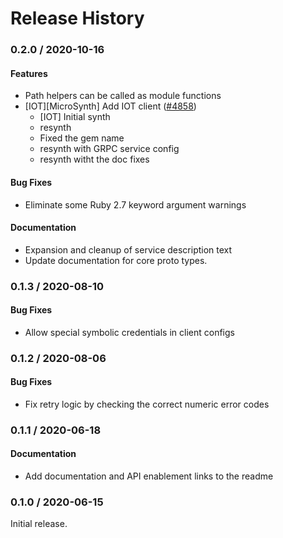# Release History

### 0.2.0 / 2020-10-16

#### Features

* Path helpers can be called as module functions
* [IOT][MicroSynth] Add IOT client ([#4858](https://www.github.com/googleapis/google-cloud-ruby/issues/4858))
  * [IOT] Initial synth
  * resynth
  * Fixed the gem name
  * resynth with GRPC service config
  * resynth witht the doc fixes

#### Bug Fixes

* Eliminate some Ruby 2.7 keyword argument warnings

#### Documentation

* Expansion and cleanup of service description text
* Update documentation for core proto types.

### 0.1.3 / 2020-08-10

#### Bug Fixes

* Allow special symbolic credentials in client configs

### 0.1.2 / 2020-08-06

#### Bug Fixes

* Fix retry logic by checking the correct numeric error codes

### 0.1.1 / 2020-06-18

#### Documentation

* Add documentation and API enablement links to the readme

### 0.1.0 / 2020-06-15

Initial release.
